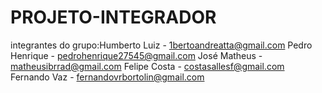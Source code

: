 # PROJETO-INTEGRADOR
integrantes do grupo:Humberto Luiz - 1bertoandreatta@gmail.com
Pedro Henrique - pedrohenrique27545@gmail.com 
José Matheus  - matheusibrrad@gmail.com
Felipe Costa  - costasallesf@gmail.com
Fernando Vaz  - fernandovrbortolin@gmail.com
